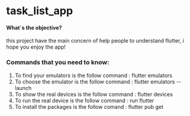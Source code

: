 # task_list_app

<p align="justify">
 <h4>What´s the objective?</h4>
  
  this project have the main concern of help people to understand flutter, i hope you enjoy the app! 
  
</p>

### Commands that you need to know:

1. To find your emulators is the follow command : flutter emulators
2. To choose the emulator is the follow command : flutter emulators --launch <emulator ID>
3. To show the real devices is the follow command : flutter devices
4. To run the real device is the follow command : run flutter <device ID>
5. To install the packages is the follow comand : flutter pub get
